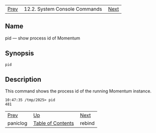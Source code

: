 |     |     |     |
| --- | --- | --- |
| [Prev](console_commands.paniclog)  | 12.2. System Console Commands |  [Next](console_commands.rebind.php) |

<a name="console_commands.pid"></a>
## Name

pid — show process id of Momentum

## Synopsis

`pid`

<a name="idp16216288"></a>
## Description

This command shows the process id of the running Momentum instance.

```
10:47:35 /tmp/2025> pid
481
```

|     |     |     |
| --- | --- | --- |
| [Prev](console_commands.paniclog)  | [Up](console.commands.non-module.php) |  [Next](console_commands.rebind.php) |
| paniclog  | [Table of Contents](index) |  rebind |
